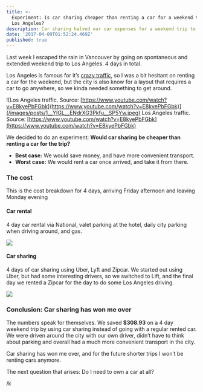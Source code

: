 ```yaml
---
title: >-
  Experiment: Is car sharing cheaper than renting a car for a weekend trip to
  Los Angeles?
description: Car sharing halved our car expenses for a weekend trip to Los Angeles
date: '2017-04-09T01:52:24.469Z'
published: true
---
```


Last week I escaped the rain in Vancouver by going on spontaneous and extended weekend trip to Los Angeles. 4 days in total.

Los Angeles is famous for it’s [crazy traffic](http://www.huffingtonpost.ca/2016/11/24/los-angeles-traffic_n_13208902.html), so I was a bit hesitant on renting a car for the weekend, but the city is also know for a layout that requires a car to go anywhere, so we kinda needed something to get around.

![Los Angeles traffic. Source: [https://www.youtube.com/watch?v=E8kyePbFGbk](https://www.youtube.com/watch?v=E8kyePbFGbk)](/images/posts/1__YIGL__ENdrXG3Pkfu__SP5Yw.jpeg)
Los Angeles traffic. Source: [https://www.youtube.com/watch?v=E8kyePbFGbk](https://www.youtube.com/watch?v=E8kyePbFGbk)

We decided to do an experiment: **Would car sharing be cheaper than renting a car for the trip?**

- **Best case:** We would save money, and have more convenient transport.
- **Worst case:** We would rent a car once arrived, and take it from there.

### The cost

This is the cost breakdown for 4 days, arriving Friday afternoon and leaving Monday evening

#### Car rental

4 day car rental via National, valet parking at the hotel, daily city parking when driving around, and gas.

![](/images/posts/1__JF0DAo2vHwRnnuaKYzheKg.png)

#### Car sharing

4 days of car sharing using Uber, Lyft and Zipcar. We started out using Uber, but had some interesting drivers, so we switched to Lift, and the final day we rented a Zipcar for the day to do some Los Angeles driving.

![](/images/posts/1__bIzMPQx09kvx96WNuRXezg.png)

### Conclusion: Car sharing has won me over

The numbers speak for themselves. We saved **\$308.93** on a 4 day weekend trip by using car sharing instead of going with a regular rented car. We were driven around the city with our own driver, didn’t have to think about parking and overall had a much more convenient transport in the city.

Car sharing has won me over, and for the future shorter trips I won’t be renting cars anymore.

The next question that arises: Do I need to own a car at all?

/k
